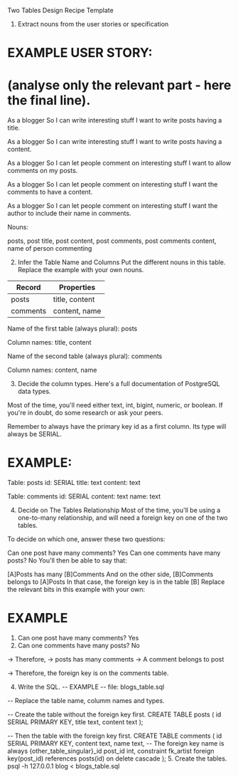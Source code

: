 Two Tables Design Recipe Template

1. Extract nouns from the user stories or specification
# EXAMPLE USER STORY:
# (analyse only the relevant part - here the final line).

As a blogger
So I can write interesting stuff
I want to write posts having a title.

As a blogger
So I can write interesting stuff
I want to write posts having a content.

As a blogger
So I can let people comment on interesting stuff
I want to allow comments on my posts.

As a blogger
So I can let people comment on interesting stuff
I want the comments to have a content.

As a blogger
So I can let people comment on interesting stuff
I want the author to include their name in comments.

Nouns:

posts, post title, post content, post comments, post comments content, name of person commenting


2. Infer the Table Name and Columns
Put the different nouns in this table. Replace the example with your own nouns.

|    Record   |      	Properties       |
|-------------|------------------------|
|    posts    |  title, content        |
|   comments  |  content, name         |


Name of the first table (always plural): posts

Column names: title, content

Name of the second table (always plural): comments

Column names: content, name

3. Decide the column types.
Here's a full documentation of PostgreSQL data types.

Most of the time, you'll need either text, int, bigint, numeric, or boolean. If you're in doubt, do some research or ask your peers.

Remember to always have the primary key id as a first column. Its type will always be SERIAL.

# EXAMPLE:

Table: posts
id: SERIAL
title: text
content: text

Table: comments
id: SERIAL
content: text
name: text

4. Decide on The Tables Relationship
Most of the time, you'll be using a one-to-many relationship, and will need a foreign key on one of the two tables.

To decide on which one, answer these two questions:

Can one post have many comments? Yes
Can one comments have many posts? No
You'll then be able to say that:

[A]Posts has many [B]Comments
And on the other side, [B]Comments belongs to [A]Posts
In that case, the foreign key is in the table [B]
Replace the relevant bits in this example with your own:

# EXAMPLE

1. Can one post have many comments? Yes
2. Can one comments have many posts? No

-> Therefore,
-> posts has many comments
-> A comment belongs to post

-> Therefore, the foreign key is on the comments table.


4. Write the SQL.
-- EXAMPLE
-- file: blogs_table.sql

-- Replace the table name, columm names and types.

-- Create the table without the foreign key first.
CREATE TABLE posts (
  id SERIAL PRIMARY KEY,
  title text,
  content text
);

-- Then the table with the foreign key first.
CREATE TABLE comments (
  id SERIAL PRIMARY KEY,
  content text,
  name text,
-- The foreign key name is always {other_table_singular}_id
  post_id int,
  constraint fk_artist foreign key(post_id)
    references posts(id)
    on delete cascade
);
5. Create the tables.
psql -h 127.0.0.1 blog < blogs_table.sql